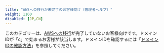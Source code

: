 ```yaml
---
title: "AWSへの移行が未完了のお客様向け（管理者ヘルプ）"
weight: 1160
disabled: [JP,CN]
---
```

このカテゴリーは、[AWSへの移行](https://www.kintone.com/aws-migration/)が完了していないお客様向けです。ドメインIDが「c」で始まるお客様が該当します。ドメインIDを確認するには「[ドメインIDの確認方法](/general/ja/admin/list_old/domainid.html)」を参照してください。
